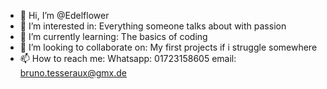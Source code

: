 - 👋 Hi, I’m @Edelflower
- 👀 I’m interested in: Everything someone talks about with passion 
- 🌱 I’m currently learning: The basics of coding
- 💞️ I’m looking to collaborate on: My first projects if i struggle somewhere
- 📫 How to reach me: Whatsapp: 01723158605 email: bruno.tesseraux@gmx.de

